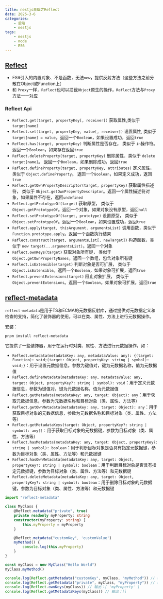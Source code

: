 ```yaml
---
title: nestjs基础之Reflect
date: 2025-3-6
categories:
    - 后端
    - nestjs
tags:
    - nestjs
    - node
    - ES6
---
```


## [Reflect](https://developer.mozilla.org/zh-CN/docs/Web/JavaScript/Reference/Global_Objects/Reflect)
+ ES6引入的内置对象、不是函数，无法`new`，提供反射方法（这些方法之前分散在Object或Function上）
+ 和 `Proxy`一样，`Reflect`也可以拦截`Object`原生的操作，`Reflect`方法与`Proxy`方法一一对应

### Reflect Api
+ `Reflect.get(target, propertyKey[, receiver])` 获取属性,类似于 `target[name]`
+ `Reflect.set(target, propertyKey, value[, receiver])` 设置属性, 类似于 `target[name] = value`。返回一个`Boolean`，如果设置成功，返回`true`
+ `Reflect.has(target, propertyKey)` 判断属性是否存在， 类似于 `in`操作符。返回一个`Boolean`，如果存在返回`true`
+ `Reflect.deleteProperty(target, propertyKey)` 删除属性，类似于 `delete target[name]`。 返回一个`Boolean`，如果删除成功，返回`true`
+ `Reflect.defineProperty(target, propertyKey, attributes)` 定义属性，类似于 `Object.defineProperty`。 返回一个`Boolean`，如果定义成功，返回`true`
+ `Reflect.getOwnPropertyDescriptor(target, propertyKey)` 获取属性描述符， 类似于 `Object.getOwnPropertyDescriptor`。返回一个属性描述符对象，如果属性不存在，返回`undefined`
+ `Reflect.getPrototypeOf(target)` 获取原型， 类似于 `Object.getPrototypeOf`。返回一个对象，如果对象没有原型，返回`null`
+ `Reflect.setPrototypeOf(target, prototype)` 设置原型， 类似于 `Object.setPrototypeOf`。返回一个`Boolean`，如果设置成功，返回`true`
+ `Reflect.apply(target, thisArgument, argumentsList)` 调用函数，类似于 `Function.prototype.apply`。返回一个函数执行结果
+ `Reflect.construct(target, argumentsList[, newTarget])` 构造函数，类似于 `new target(...argumentsList)`。返回一个对象
+ `Reflect.ownKeys(target)` 获取对象所有键， 类似于 `Object.getOwnPropertyNames`。返回一个数组，包含对象所有键
+ `Reflect.isExtensible(target)` 判断对象是否可扩展， 类似于 `Object.isExtensible`。返回一个`Boolean`，如果对象可扩展，返回`true`
+ `Reflect.preventExtensions(target)` 阻止对象扩展， 类似于 `Object.preventExtensions`。返回一个`Boolean`，如果对象可扩展，返回`true`

## [reflect-metadata](https://rbuckton.github.io/reflect-metadata/)
`reflect-metadata`是用于TS和ECMA的元数据反射库，通过提供对元数据定义和检查的支持，简化了装饰器的使用，可以在类、属性、方法上进行元数据操作。

安装：
```bash
pnpm install reflect-metadata
```

它提供了一些装饰器，用于在运行时对类、属性、方法进行元数据操作，如：
+ `Reflect.metadata(metadataKey: any, metadataValue: any): {(target: Function): void;(target: Object, propertyKey: string | symbol): void;}`：用于设置元数据信息，参数为键值对，键为元数据名称，值为元数据值
+ `Reflect.defineMetadata(metadataKey: any, metadataValue: any, target: Object, propertyKey?: string | symbol): void`：用于定义元数据信息，参数为键值对，键为元数据名称，值为元数据值
+ `Reflect.getMetadata(metadataKey: any, target: Object): any`：用于获取元数据信息，参数为元数据名称和目标对象（类、属性、方法等）
+ `Reflect.getOwnMetadata(metadataKey: any, target: Object): any`：用于获取目标对象的元数据信息，参数为元数据名称和目标对象（类、属性、方法等）
+ `Reflect.getMetadataKeys(target: Object, propertyKey?: string | symbol): any[]`：用于获取目标对象的元数据键，参数为目标对象（类、属性、方法等）
+ `Reflect.hasMetadata(metadataKey: any, target: Object, propertyKey?: string | symbol): boolean`：用于判断目标对象是否具有指定元数据键，参数为目标对象（类、属性、方法等）和元数据键
+ `Reflect.hasOwnMetadata(metadataKey: any, target: Object, propertyKey?: string | symbol): boolean`：用于判断目标对象是否具有指定元数据键，参数为目标对象（类、属性、方法等）和元数据键
+ `Reflect.deleteMetadata(metadataKey: any, target: Object, propertyKey?: string | symbol): boolean`：用于删除目标对象的元数据键，参数为目标对象（类、属性、方法等）和元数据键

```ts
import "reflect-metadata"

class MyClass {
    @Reflect.metadata("private", true)
    private readonly myProperty: string
    constructor(myProperty: string) {
        this.myProperty = myProperty
    }

    @Reflect.metadata("customKey", 'customValue')
    myMethod() {
        console.log(this.myProperty)
    }
}

const myClass = new MyClass("Hello World")
myClass.myMethod()

console.log(Reflect.getMetadata("customKey", myClass, "myMethod")) // 输出：customValue
console.log(Reflect.getMetadata("private", myClass, "myProperty")) // 输出：true
console.log(Reflect.ownKeys(myClass)) // 输出：[ 'myProperty' ]
console.log(Reflect.getMetadataKeys(myClass)) // 输出：[]
```